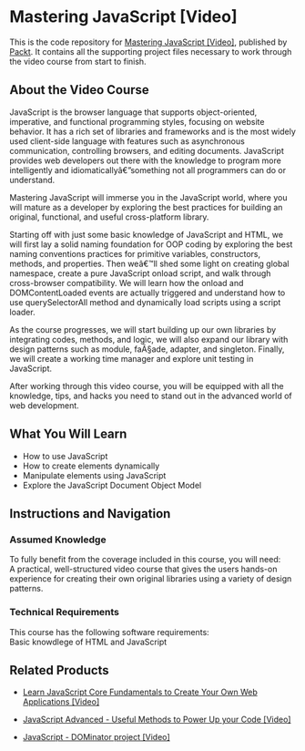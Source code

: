 # Mastering JavaScript [Video]
This is the code repository for [Mastering JavaScript [Video]](https://www.packtpub.com/web-development/mastering-javascript-video?utm_source=github&utm_medium=repository&utm_campaign=9781784391348), published by [Packt](https://www.packtpub.com/?utm_source=github). It contains all the supporting project files necessary to work through the video course from start to finish.
## About the Video Course
JavaScript is the browser language that supports object-oriented, imperative, and functional programming styles, focusing on website behavior. It has a rich set of libraries and frameworks and is the most widely used client-side language with features such as asynchronous communication, controlling browsers, and editing documents. JavaScript provides web developers out there with the knowledge to program more intelligently and idiomaticallyâ€”something not all programmers can do or understand.

Mastering JavaScript will immerse you in the JavaScript world, where you will mature as a developer by exploring the best practices for building an original, functional, and useful cross-platform library.

Starting off with just some basic knowledge of JavaScript and HTML, we will first lay a solid naming foundation for OOP coding by exploring the best naming conventions practices for primitive variables, constructors, methods, and properties. Then weâ€™ll shed some light on creating global namespace, create a pure JavaScript onload script, and walk through cross-browser compatibility. We will learn how the onload and DOMContentLoaded events are actually triggered and understand how to use querySelectorAll method and dynamically load scripts using a script loader.

As the course progresses, we will start building up our own libraries by integrating codes, methods, and logic, we will also expand our library with design patterns such as module, faÃ§ade, adapter, and singleton. Finally, we will create a working time manager and explore unit testing in JavaScript.

After working through this video course, you will be equipped with all the knowledge, tips, and hacks you need to stand out in the advanced world of web development.

<H2>What You Will Learn</H2>
<DIV class=book-info-will-learn-text>
<UL>
<LI>How to use JavaScript 
<LI>How to create elements dynamically 
<LI>Manipulate elements using JavaScript 
<LI>Explore the JavaScript Document Object Model </LI></UL></DIV>

## Instructions and Navigation
### Assumed Knowledge
To fully benefit from the coverage included in this course, you will need:<br/>
A practical, well-structured video course that gives the users hands-on experience for creating their own original libraries using a variety of design patterns.
### Technical Requirements
This course has the following software requirements:<br/>
Basic knowdlege of HTML and JavaScript

## Related Products
* [Learn JavaScript Core Fundamentals to Create Your Own Web Applications [Video]](https://www.packtpub.com/application-development/learn-javascript-core-fundamentals-create-your-own-web-applications-video?utm_source=github&utm_medium=repository&utm_campaign=9781838824754)

* [JavaScript Advanced - Useful Methods to Power Up your Code [Video]](https://www.packtpub.com/application-development/javascript-advanced-useful-methods-power-your-code-video?utm_source=github&utm_medium=repository&utm_campaign=9781838826987)

* [JavaScript - DOMinator project [Video]](https://www.packtpub.com/web-development/javascript-dominator-project-video?utm_source=github&utm_medium=repository&utm_campaign=9781838820749)

